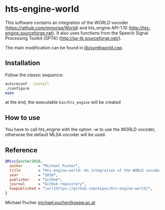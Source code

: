 # hts-engine-world

This software contains an integration of the WORLD vocoder (https://github.com/mmorise/World) and hts_engine API-1.10 (http://hts-engine.sourceforge.net). It also uses functions from the Speech Signal Processing Toolkit (SPTK) (http://sp-tk.sourceforge.net/).

The main modification can be found in [lib/synthworld.cpp](lib/synthworld.cpp).

## Installation

Follow the classic sequence:

```sh
autoreconf --install
./configure
make
```

at the end, the executable `bin/hts_engine` will be created

## How to use

You have to call hts_engine with the option -w to use the WORLD vocoder, otherwise the default MLSA vocoder will be used.

## Reference

```bibtex
@Misc{pucher2018,
  author       = "Michael Pucher",
  title        = "Hts-engine-world: An integration of the WORLD vocoder and hts_engine API-1.10",
  year         = "2018",
  publisher    = "GitHub",
  journal      = "GitHub repository",
  howpublished = "\url{https://github.com/mipuc/hts-engine-world}",
}
```

Michael Pucher michael.pucher@oeaw.ac.at
